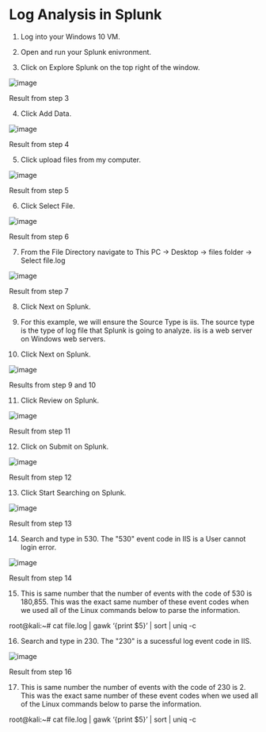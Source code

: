 # Log Analysis in Splunk

1. Log into your Windows 10 VM.

2. Open and run your Splunk enivronment.

3. Click on Explore Splunk on the top right of the window.

![image](https://github.com/user-attachments/assets/e07aed0e-3cd7-49b4-817c-a61a0290017c)

Result from step 3

4. Click Add Data.

![image](https://github.com/user-attachments/assets/c492afcd-10f8-4498-997b-2c3bbfc7c93e)

Result from step 4

5. Click upload files from my computer.

![image](https://github.com/user-attachments/assets/06de4224-3613-43ff-8c2e-a58ce8e09bfa)

Result from step 5

6. Click Select File.

![image](https://github.com/user-attachments/assets/41472e5a-8468-4b42-8cde-a9159c84505f)

Result from step 6

7. From the File Directory navigate to This PC -> Desktop -> files folder -> Select file.log

![image](https://github.com/user-attachments/assets/45b707c4-4aaf-4d07-948d-33e470d315be)

Result from step 7

8. Click Next on Splunk.

9. For this example, we will ensure the Source Type is iis. The source type is the type of log file that Splunk is going to analyze. iis is a web server on Windows web servers.

10. Click Next on Splunk.

![image](https://github.com/user-attachments/assets/0773db45-2177-4c5f-b908-534a955b61f2)

Results from step 9 and 10

11. Click Review on Splunk.

![image](https://github.com/user-attachments/assets/cf4290b3-44e1-4309-82c6-b83585de734b)

Result from step 11

12. Click on Submit on Splunk.

![image](https://github.com/user-attachments/assets/7a7575b2-643e-4363-9549-303494dffdc3)

Result from step 12

13. Click Start Searching on Splunk.

![image](https://github.com/user-attachments/assets/adcb5661-14ce-4d2c-8eeb-79515db928ae)

Result from step 13

14. Search and type in 530. The "530" event code in IIS is a User cannot login error.

![image](https://github.com/user-attachments/assets/cb7a7ebc-3820-4453-8ccf-3ce2a1cd85e9)

Result from step 14

15. This is same number that the number of events with the code of 530 is 180,855. This was the exact same number of these event codes when we used all of the Linux commands below to parse the information.

root@kali:~# cat file.log | gawk ‘{print $5}’ | sort | uniq -c

16. Search and type in 230. The "230" is a sucessful log event code in IIS.

![image](https://github.com/user-attachments/assets/44abb7c7-2bcb-4312-bcf7-972c6979251b)

Result from step 16

17. This is same number the number of events with the code of 230 is 2. This was the exact same number of these event codes when we used all of the Linux commands below to parse the information.

root@kali:~# cat file.log | gawk ‘{print $5}’ | sort | uniq -c
